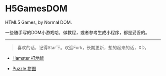 # H5GamesDOM

HTML5 Games, by Normal DOM.

一些随手写的DOM小游戏哈，做教程，或者参考生成小程序，都是妥妥的。

---

> 喜欢的话，记得Star下。欢迎Fork，长期更新，想的起来的话，XD。

* [Hamster 打地鼠](http://www.zweizhao.com/H5GamesDOM/hamster.html)

* [Puzzle 拼图](http://www.zweizhao.com/H5GamesDOM/puzzle.html)